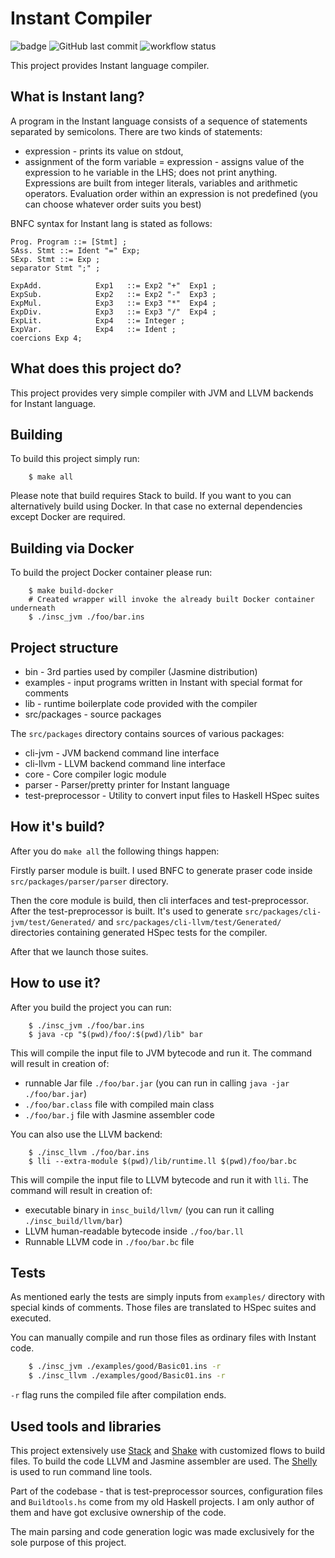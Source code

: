 # Instant Compiler
![badge](https://img.shields.io/docker/image-size/styczynski/insc-docker)
![GitHub last commit](https://img.shields.io/github/last-commit/styczynski/instant-compiler)
![workflow status](https://github.com/styczynski/instant-compiler/workflows/Build%20and%20release%20Docker%20image/badge.svg)

This project provides Instant language compiler.

## What is Instant lang?

A program in the Instant language consists of a sequence of statements separated by semicolons.
There are two kinds of statements:
 * expression - prints its value on stdout,
 * assignment of the form variable = expression - assigns value of the expression to he variable in the LHS; does not print anything.
Expressions are built from integer literals, variables and arithmetic operators. Evaluation order within an expression is not predefined (you can choose whatever order suits you best)

BNFC syntax for Instant lang is stated as follows:

```
Prog. Program ::= [Stmt] ;
SAss. Stmt ::= Ident "=" Exp;
SExp. Stmt ::= Exp ;
separator Stmt ";" ;

ExpAdd.            Exp1   ::= Exp2 "+"  Exp1 ;
ExpSub.            Exp2   ::= Exp2 "-"  Exp3 ;
ExpMul.            Exp3   ::= Exp3 "*"  Exp4 ;
ExpDiv.            Exp3   ::= Exp3 "/"  Exp4 ;
ExpLit.            Exp4   ::= Integer ;
ExpVar.            Exp4   ::= Ident ;
coercions Exp 4;
```

## What does this project do?

This project provides very simple compiler with JVM and LLVM backends for Instant language.

## Building

To build this project simply run:
```
	$ make all
```

Please note that build requires Stack to build. 
If you want to you can alternatively build using Docker. In that case no external dependencies except Docker are required.

## Building via Docker

To build the project Docker container please run:
```
    $ make build-docker
    # Created wrapper will invoke the already built Docker container underneath
    $ ./insc_jvm ./foo/bar.ins
```

## Project structure

 * bin - 3rd parties used by compiler (Jasmine distribution)
 * examples - input programs written in Instant with special format for comments
 * lib - runtime boilerplate code provided with the compiler
 * src/packages - source packages
 
 The `src/packages` directory contains sources of various packages:
 * cli-jvm - JVM backend command line interface
 * cli-llvm - LLVM backend command line interface
 * core - Core compiler logic module
 * parser - Parser/pretty printer for Instant language
 * test-preprocessor - Utility to convert input files to Haskell HSpec suites
 
 ## How it's build?
 
 After you do `make all` the following things happen:
 
 Firstly parser module is built. I used BNFC to generate praser code inside
 `src/packages/parser/parser` directory.
 
 Then the core module is build, then cli interfaces and test-preprocessor.
 After the test-preprocessor is built. It's used to generate `src/packages/cli-jvm/test/Generated/` and 
 `src/packages/cli-llvm/test/Generated/` directories containing generated HSpec tests for the compiler.
 
 After that we launch those suites.

## How to use it?

After you build the project you can run:
```
    $ ./insc_jvm ./foo/bar.ins
    $ java -cp "$(pwd)/foo/:$(pwd)/lib" bar
```

This will compile the input file to JVM bytecode and run it. The command will result in creation of:
 * runnable Jar file `./foo/bar.jar` (you can run in calling `java -jar ./foo/bar.jar`)
 * `./foo/bar.class` file with compiled main class
 * `./foo/bar.j` file with Jasmine assembler code

You can also use the LLVM backend:
```
    $ ./insc_llvm ./foo/bar.ins
    $ lli --extra-module $(pwd)/lib/runtime.ll $(pwd)/foo/bar.bc
```

This will compile the input file to LLVM bytecode and run it with `lli`. The command will result in creation of:
 * executable binary in `insc_build/llvm/` (you can run it calling `./insc_build/llvm/bar`)
 * LLVM human-readable bytecode inside `./foo/bar.ll`
 * Runnable LLVM code in `./foo/bar.bc` file
 
## Tests
 
As mentioned early the tests are simply inputs from `examples/` directory with special kinds of comments.
Those files are translated to HSpec suites and executed.
 
You can manually compile and run those files as ordinary files with Instant code.
 
```bash
    $ ./insc_jvm ./examples/good/Basic01.ins -r
    $ ./insc_llvm ./examples/good/Basic01.ins -r
```

`-r` flag runs the compiled file after compilation ends.

## Used tools and libraries

This project extensively use [Stack](https://docs.haskellstack.org/en/stable/README/) and [Shake](https://shakebuild.com/) with customized flows to build files.
To build the code LLVM and Jasmine assembler are used.
The [Shelly](http://hackage.haskell.org/package/shelly) is used to run command line tools.

Part of the codebase - that is test-preprocessor sources, configuration files and `Buildtools.hs` come from
my old Haskell projects. I am only author of them and have got exclusive ownership of the code.

The main parsing and code generation logic was made exclusively for the sole purpose of this project.